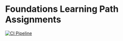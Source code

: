 # Foundations Learning Path Assignments

[![CI Pipeline](https://github.com/matildesaraiva/life_expectancy/actions/workflows/ci.yml/badge.svg?branch=ci)](https://github.com/matildesaraiva/life_expectancy/actions/workflows/ci.yml)

